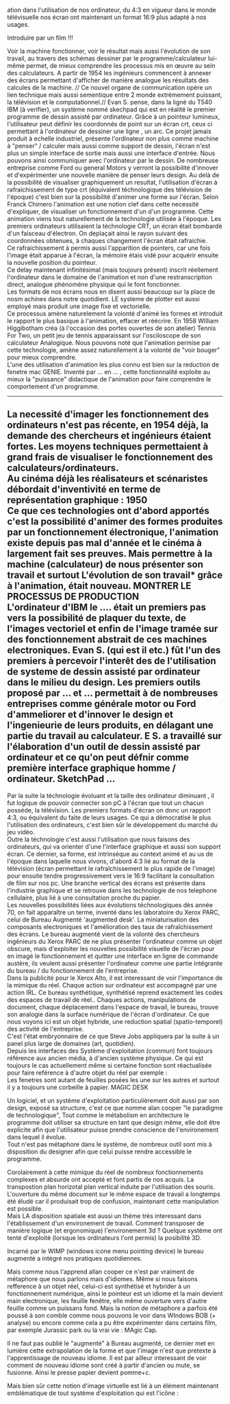 ation dans l'utilisation de nos ordinateur, du 4:3 en vigueur dans le monde télévisuelle nos écran ont maintenant un format 16:9 plus adapté à nos usages.

Introduire par un film !!!

Voir la machine fonctionner, voir le résultat mais aussi l'évolution de son travail, au travers des schémas dessiner par le programme/calculateur lui-même permet, de mieux comprendre les processus mis en œuvre au sein des calculateurs. A partir de 1954 les ingénieurs commencent à annexer des écrans permettant d'afficher de manière analogue les résultats des calcules de la machine. // Ce nouvel organe de communication opère un lien technique mais aussi sementique entre 2 monde extrémement puissant, la télévision et le computationnel.//
Evan S. pense, dans la ligné du T540 IBM (à verifier), un système nommé skechpad qui est en réalité le premier programme de dessin assisté par ordinateur. Grâce à un pointeur lumineux, l'utilisateur peut définir les coordonnés de point sur un écran crt, ceux ci permettant à l'ordinateur de dessiner une ligne , un arc. Ce projet jamais produit à echelle industriel, présente l'ordinateur non plus comme machine à "penser" / calculer mais aussi comme support de dessin, l'écran n'est plus un simple interface de sortie mais aussi une interface d'entrée. Nous pouvons ainsi communiquer avec l'ordinateur par le dessin. De nombreuse entreprise comme Ford ou general Motors y verront la possibilité d'innover et d'expérimenter une nouvelle manière de penser leurs design.
Au delà de la possibilité de visualiser graphiquement un resultat, l'utilisation d'écran à rafraichissement de type crt (équivalent téchnologique des télévision de l'époque) c'est bien sur la possibilité d'animer une forme sur l'écran. Selon Franck Chimero l'animation est une notion clef dans cette necessité d'expliquer, de visualiser un fonctionnement d'un d'un programme. Cette animation viens tout naturellement de la technologie utilisée à l'époque. Les premiers ordinateurs utilisaient la téchnologie CRT, un écran était bombardé d'un faisceau d'électron. On deplaçait ainsi le rayon suivant des coordonnées obtenues, à chaques changement l'écran était rafraichie.  
Ce rafraichissement à permis aussi l'apparition de pointers, car une fois l'image était apparue à l'écran, la mémoire étais vidé pour acquérir ensuite la nouvelle position du pointeur.  
Ce delay maintenant infinitésimal (mais toujours présent) inscrit réellement l'ordinateur dans le domaine de l'animation et non d'une restranscription direct, analogue phénoméne physique qui le font fonctionner.  
Les formats de nos écrans nous en disent aussi beaucoup sur la place de nosm achines dans notre quotidient. 
LE systeme de plotter est aussi employé mais produit une image fixe et vectorielle.   
Ce processus amène naturelement la volonté d'animé les formes et introduit le rapport le plus basique à l'animation, effacer et réécrire. En 1958 WIlliam Higgibotham créa (à l'occasion des portes ouvertes de son atelier) Tennis For Two, un petit jeu de tennis apparaissant sur l'osciloscope de son calculateur Analogique. Nous pouvons noté que l'animation permise par cette technologie, amène assez naturellement à la volonté de "voir bouger" pour mieux comprendre.  
L'une des utilisation d'animation les plus connu est bien sur la reduction de fenetre mac GENIE. Inventé par ... en ... , cette fonctionnalité exploite au mieux la "puissance" didactique de l'animation pour faire comprendre le comportement d'un programme.     






---
La necessité d'imager les fonctionnement des ordinateurs n'est pas récente, en 1954 déjà, la demande des chercheurs et ingénieurs étaient fortes. Les moyens techniques permettaient à grand frais de visualiser le fonctionnement des calculateurs/ordinateurs.    
Au cinéma déjà les réalisateurs et scénaristes débordait d'inventivité en terme de représentation graphique : 
1950  
Ce que ces technologies ont d'abord apportés c'est la possibilité d'animer des formes produites par un fonctionnement électronique, l'animation existe depuis pas mal d'année et le cinéma à largement fait ses preuves. Mais permettre à la machine (calculateur) de nous présenter son travail et surtout **L'évolution de son travail*** grâce à l'animation, était nouveau.
MONTRER LE PROCESSUS DE PRODUCTION   
L'ordinateur d'IBM le .... était un premiers pas vers la possibilité de plaquer du texte, de l'images vectoriel et enfin de l'image tramée sur des fonctionnement abstrait de ces machines electroniques.  Evan S. (qui est il etc.) fût l'un des premiers à percevoir l'interêt des de l'utilisation de systeme de dessin assisté par ordinateur dans le milieu du design. Les premiers outils proposé par ... et ... permettait à de nombreuses entreprises comme générale motor ou Ford d'ammeliorer et d'innover le design et l'ingenieurie de leurs produits, en délagant une partie du travail au calculateur. E S. a travaillé sur l'élaboration d'un outil de dessin assisté par ordinateur et ce qu'on peut défnir comme première interface graphique homme / ordinateur. SketchPad ...   
---

Par la suite la téchnologie évoluant et la taille des ordinateur diminuant , il fut logique de pouvoir connecter son pC à l'écran que tout un chacun posséde, la télévision. Les premiers formats d'écran on donc un rapport 4:3, ou équivalent du faite de leurs usages.
Ce qui a démocratisé le plus l'utilisation des ordinateurs, c'est bien sûr le développement du marché du jeu vidéo.  
Outre la téchnologie c'est aussi l'utilisation que nous faisons des ordinateurs, qui va orienter d'une l'interface graphique et aussi son support écran. Ce dernier, sa forme, est intrinséque au context animé et  au us de l'époque dans laquelle nous vivons, d'abord 4:3 lié au format de la télévision (écran permettant le rafraîchissement le plus rapide de l'image) pour ensuite tendre progressivement vers le 16:9 facilitant la consultation de film sur nos pc. Une branche vertical des écrans est présente dans l'industrie graphique et se retrouve dans les technologie de nos telephone cellulaire, plus lié à une consultation proche du papier.  
Les nouvelles possibilités liées aux évolutions téchnologiques dès année 70, on fait apparaître un terme, inventé dans les laboratoire du Xerox PARC, celui de Bureau Augmenté 'augmented desk'. La miniaturisation des composants electroniques et l'amélioration des taux de rafraîchissement des écrans.
Le bureau augmenté vient de la volonté des chercheurs ingénieurs du Xerox PARC de ne plus présenter l'ordinateur comme un objet obscure, mais d'exploiter les nouvelles possibilité visuelle de l'écran pour en imagé le fonctionnement et quitter une interface en ligne de commande austère, ils veulent aussi présenter l'ordinateur comme une partie intégrante du bureau / du fonctionnement de l'entreprise.  
Dans la publicité pour le Xerox Alto, il est interessant de voir l'importance de la mimique du réel. Chaque action sur ordinateur est accompagné par une action IRL. Ce bureau synthétique, synthétisé reprend exactement les codes des espaces de travail de réel.. Chaques actions, manipulations de document, chaque déplacement dans l'espace de travail, le bureau, trouve son analogie dans la surface numérique de l'écran d'ordinateur. Ce que nous voyons ici est un objet hybride, une reduction spatial (spatio-temporel) des activité de l'entreprise.  
C'est l'état embryonnaire de ce que Steve Jobs appliquera par la suite à un panel plus large de domaines (art, quotidien).   
Depuis les interfaces des Système d'exploitation (commun) font toujours référence aux ancien média, à d'ancien système physique. Ce qui est toujours le cas actuellement même si certaine fonction sont réactualisée pour faire reférence à d'autre objet du réel par exemple :   
Les fenetres sont autant de feuilles posées les une sur les autres et surtout il y a toujours une corbeille à papier.
MAGIC DESK  

Un logiciel, et un système d'exploitation particulièrement doit aussi par son design, exposé sa structure, c'est ce que nomme alan cooper "le paradigme de technologique", Tout comme le métabolism en architecture le programme doit utiliser sa structure en tant que design même, elle doit être explicite afin que l'utilisateur puisse prendre conscience de l'environement dans lequel il évolue.   
Tout n'est pas métaphore dans le système, de nombreux outil sont mis à disposition du designer afin que celui puisse rendre accessible le programme.  

Corolairement à cette mimique du réel de nombreux fonctionnements complexes et absurde ont accepté et font partis de nos acquis. La transpostion plan horizotal plan vertical induite par l'utilisation des souris. L'ouverture du même document sur le même espace de travail a longtemps été éludé car il produisait trop de confusion, maintenant cette manipulation est possible.  
Mais LA disposition spatiale est aussi un théme très interessant dans l'établissement d'un environement de travail. Comment transposer de manière logique (et ergonomique) l'environement 3d ? Quelque système ont tenté d'exploité (lorsque les ordinateurs l'ont permis) la posibilité 3D. 
   
Incarné par le WIMP (windows icone menu pointing device) le bureau augmenté a intégré nos pratiques quotidiennes.  

Mais comme nous l'apprend allan cooper ce n'est par vraiment de métaphore que nous parlons mais d'idiomes. Même si nous faisons refference à un objet réel, celui-ci est synthétisé et hybrider à un fonctionnement numérique, ainsi le pointeur est un idiome et la main devient main electronique, les feuille fenêtre, elle même ouverture vers d'autre feuille comme un puissans fond. Mais la notion de métaphore a parfois été poussé à son comble comme nous pouvons le voir dans WIndows BOB (+ analyse) ou encore comme cela a pu être expérimenter dans certains film, par exemple Jurassic park ou la vrai vie : MAgic Cap.   

Il ne faut pas oublié le "augmenté" à Bureau augmenté, ce dernier met en lumière cette extrapolation de la forme et que l'image n'est que pretexte à l'apprentissage de nouveau idiome. Il est par ailleur interessant de voir comment de nouveau idiome sont créé à partir d'ancien ou mute, se fusionne. Ainsi le presse papier devient pomme+c.  

Mais bien sûr cette notion d'image virtuelle est lié à un élément maintenant emblématique de tout système d'exploitation qui est l'icône : 
